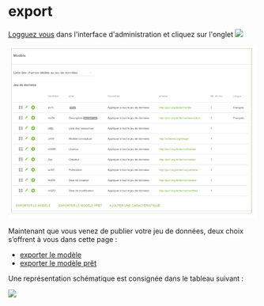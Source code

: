 # export

[Logguez vous](../../login.md) dans l'interface d'administration et cliquez sur l'onglet ![](https://lh6.googleusercontent.com/dW4kW5SRhpOnh19TXR6J9ow7Q7jCB6mfizbUVOc0LZ4iGWiKB8tCfvXgmzVSHTpz1KdCKCA20niuxPLxiuGptDiatGs-gXpI0HCcZSnJiaz761UMS9mIFz9ZZ5waCg9De8-vHjMK)  

![Formulaire de mod&#xE9;le](../../../.gitbook/assets/image%20%2825%29.png)

Maintenant que vous venez de publier votre jeu de données, deux choix s’offrent à vous dans cette page :

* [exporter le modèle](exporter-le-modele.md)
* [exporter le modèle prêt](exporter-le-modele-pret.md)

Une représentation schématique est consignée dans le tableau suivant : 

![](../../../.gitbook/assets/schema-synthetique-modeles.png)

 

